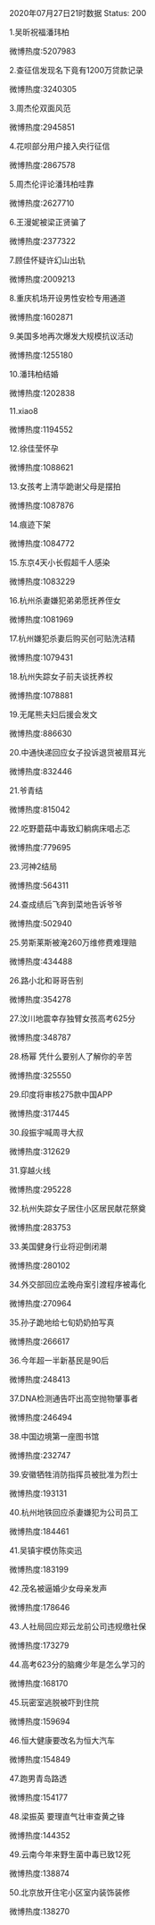 2020年07月27日21时数据
Status: 200

1.吴昕祝福潘玮柏

微博热度:5207983

2.查征信发现名下竟有1200万贷款记录

微博热度:3240305

3.周杰伦双面风范

微博热度:2945851

4.花呗部分用户接入央行征信

微博热度:2867578

5.周杰伦评论潘玮柏哇靠

微博热度:2627710

6.王漫妮被梁正贤骗了

微博热度:2377322

7.顾佳怀疑许幻山出轨

微博热度:2009213

8.重庆机场开设男性安检专用通道

微博热度:1602871

9.美国多地再次爆发大规模抗议活动

微博热度:1255180

10.潘玮柏结婚

微博热度:1202838

11.xiao8

微博热度:1194552

12.徐佳莹怀孕

微博热度:1088621

13.女孩考上清华跪谢父母是摆拍

微博热度:1087876

14.痕迹下架

微博热度:1084772

15.东京4天小长假超千人感染

微博热度:1083229

16.杭州杀妻嫌犯弟弟愿抚养侄女

微博热度:1081969

17.杭州嫌犯杀妻后购买创可贴洗洁精

微博热度:1079431

18.杭州失踪女子前夫谈抚养权

微博热度:1078881

19.无尾熊夫妇后援会发文

微博热度:886630

20.中通快递回应女子投诉退货被扇耳光

微博热度:832446

21.爷青结

微博热度:815042

22.吃野蘑菇中毒致幻躺病床唱忐忑

微博热度:779695

23.河神2结局

微博热度:564311

24.查成绩后飞奔到菜地告诉爷爷

微博热度:502940

25.劳斯莱斯被淹260万维修费难理赔

微博热度:434488

26.路小北和哥哥告别

微博热度:354278

27.汶川地震幸存独臂女孩高考625分

微博热度:348787

28.杨幂 凭什么要别人了解你的辛苦

微博热度:325550

29.印度将审核275款中国APP

微博热度:317445

30.段振宇喊周寻大叔

微博热度:312629

31.穿越火线

微博热度:295228

32.杭州失踪女子居住小区居民献花祭奠

微博热度:283753

33.美国健身行业将迎倒闭潮

微博热度:280102

34.外交部回应孟晚舟案引渡程序被毒化

微博热度:270964

35.孙子跪地给七旬奶奶拍写真

微博热度:266617

36.今年超一半新基民是90后

微博热度:248413

37.DNA检测通告吓出高空抛物肇事者

微博热度:246494

38.中国边境第一座图书馆

微博热度:232747

39.安徽牺牲消防指挥员被批准为烈士

微博热度:193131

40.杭州地铁回应杀妻嫌犯为公司员工

微博热度:184461

41.吴镇宇模仿陈奕迅

微博热度:183199

42.茂名被逼婚少女母亲发声

微博热度:178646

43.人社局回应郑云龙前公司违规缴社保

微博热度:173279

44.高考623分的脑瘫少年是怎么学习的

微博热度:168170

45.玩密室逃脱被吓到住院

微博热度:159694

46.恒大健康要改名为恒大汽车

微博热度:154849

47.跑男青岛路透

微博热度:154177

48.梁振英 要理直气壮审查黄之锋

微博热度:144352

49.云南今年来野生菌中毒已致12死

微博热度:138874

50.北京放开住宅小区室内装饰装修

微博热度:138270

